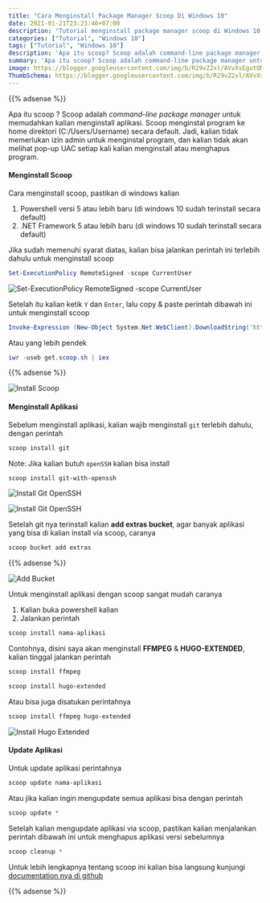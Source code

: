 ```yaml
---
title: "Cara Menginstall Package Manager Scoop Di Windows 10"
date: 2021-01-21T23:23:46+07:00
description: "Tutorial menginstall package manager scoop di Windows 10 dan 11"
categories: ["Tutorial", "Windows 10"]
tags: ["Tutorial", "Windows 10"]
description: 'Apa itu scoop? Scoop adalah command-line package manager untuk memudahkan kalian menginstall aplikasi. Scoop menginstal program ke home direktori (C:/Users/Username) secara default. Jadi, kalian tidak memerlukan izin admin untuk menginstal program, dan kalian tidak akan melihat pop-up UAC setiap kali kalian menginstall atau menghapus program.'
summary: 'Apa itu scoop? Scoop adalah command-line package manager untuk memudahkan kalian menginstall aplikasi.'
image: https://blogger.googleusercontent.com/img/b/R29vZ2xl/AVvXsEgutOMuyXgIb_F63h8SY4FgScmkPOTAydQJ7CkkOB_GmxRRJ35a1ZFthJuBpjflSb8in2HjFF2ns03lLo_neOlAECBQ7bDsaIaigvyKObUHArfBstn0681j3F9cBsPsdo3b9LdT-bY9dO6p4J0lsS9bqLg6WXdRMIPYo9JvN64ySDFNM64dzay7r_2OnjLx/s80-rw/scoop.jpg
ThumbSchema: https://blogger.googleusercontent.com/img/b/R29vZ2xl/AVvXsEgutOMuyXgIb_F63h8SY4FgScmkPOTAydQJ7CkkOB_GmxRRJ35a1ZFthJuBpjflSb8in2HjFF2ns03lLo_neOlAECBQ7bDsaIaigvyKObUHArfBstn0681j3F9cBsPsdo3b9LdT-bY9dO6p4J0lsS9bqLg6WXdRMIPYo9JvN64ySDFNM64dzay7r_2OnjLx/s0-rw/scoop.jpg
---
```


{{% adsense %}}

Apa itu scoop ? Scoop adalah *command-line package manager* untuk memudahkan kalian menginstall aplikasi. Scoop menginstal program ke home direktori (C:/Users/Username) secara default. Jadi, kalian tidak memerlukan izin admin untuk menginstal program, dan kalian tidak akan melihat pop-up UAC setiap kali kalian menginstall atau menghapus program.

#### Menginstall Scoop
Cara menginstall scoop, pastikan di windows kalian
1. Powershell versi 5 atau lebih baru (di windows 10 sudah terinstall secara default)
2. .NET Framework 5 atau lebih baru (di windows 10 sudah terinstall secara default)

Jika sudah memenuhi syarat diatas, kalian bisa jalankan perintah ini terlebih dahulu untuk menginstall scoop

```powershell
Set-ExecutionPolicy RemoteSigned -scope CurrentUser
```

![Set-ExecutionPolicy RemoteSigned -scope CurrentUser](https://blogger.googleusercontent.com/img/b/R29vZ2xl/AVvXsEikPXDfvs1Py7-njhDwwnkzZp5ZtoRFYfeb12PgOw0fIsnT8RVHwnuoj-DuDtTBWtc6pvR-OiB8fSOPO4QWWGQTNTkud7T1CxJHXCeSKpFJ2exdCqMGGfwGk2VKNvS7CdP2dg7VPMPgMG2rur0n3zko1dLPGO1eMVEwkKqTuFs30FyCqBiDz_f8Yr7ExCmf/s0-rw/2.jpg)

Setelah itu kalian ketik `Y` dan `Enter`, lalu copy & paste perintah dibawah ini untuk menginstall scoop

```powershell
Invoke-Expression (New-Object System.Net.WebClient).DownloadString('https://get.scoop.sh')
```

Atau yang lebih pendek

```powershell
iwr -useb get.scoop.sh | iex
```

{{% adsense %}}

![Install Scoop](https://blogger.googleusercontent.com/img/b/R29vZ2xl/AVvXsEhevbYpy0qMfbKznSt5R3_Q9dQ51g4ReuNq4PNkJLD7X17Xys2HYwc6bdZaPjkH4CreaQ1XLNM3qvrW7NJi65Jf_XhHzQ-EPEV7CS9HXDyzEXaXVDB83GiVahwWFiusVybCJvAqtPsNX-7QvvIcUYwFl-GJOaxhmiG9Y3JnURrIonBY7fU9AdfnCSlJ5RY5/s0-rw/3.jpg)
#### Menginstall Aplikasi
Sebelum menginstall aplikasi, kalian wajib menginstall `git` terlebih dahulu, dengan perintah
```powershell
scoop install git
```
Note: Jika kalian butuh `openSSH` kalian bisa install
```powershell
scoop install git-with-openssh
```

![Install Git OpenSSH](https://blogger.googleusercontent.com/img/b/R29vZ2xl/AVvXsEj6o3wDfg2NXhamtj_ClaxD2kbW2_WAmBkrG6mio9R5PmRdS1D99QsMUv3jDAyahjZSEuWxAtNCt-JxO3kFWpec97XN4tn4wEt1ekjnzlwG7DlUDGd3idOdiaz91gOJ43xOWzhCh_jGM4sEjwh_sgVNg-cYbTzZZLCpQzR8ySHG7M1Rps-gfiCmeW9iUs1w/s0-rw/4.jpg)

![Install Git OpenSSH](https://blogger.googleusercontent.com/img/b/R29vZ2xl/AVvXsEjEj6YATD1H0zkJ5VWXlH0IWgS4wW0eSjOJmAP49vmUp7iamZ8bvBRm8u93Z3ZQDToIqAfVg4cjmvX61Wv_NEetyOF9X8Dt7uEaOx7-GYjU_mM5INVB-LP2fTwi1Izu32_y175vMsU8gdd-5HIyXXeBjyAH_vHOtmQLP_6cNs73nxaWWJCPraxjVl6BuzC9/s0-rw/5.jpg)

Setelah git nya terinstall kalian **add extras bucket**, agar banyak aplikasi yang bisa di kalian install via scoop, caranya

```powershell
scoop bucket add extras
```

{{% adsense %}}

![Add Bucket](https://blogger.googleusercontent.com/img/b/R29vZ2xl/AVvXsEixpWZQWvxdgXLLDW4_0W7igvjPBWiO8Qz6dCJ3P5u-5mQXV6Q8TcGH9wdCWUYLcSf2Z6Yzvm0A7bFy_XaNR0jiteaWSwZeQEuBShnWGMvqAg4JSB8Ig1aKxTyM0y9V_JDrA4LFhCyMiYX44PxTOQX3snQqgOTIwSi_L1wEarDCM96lWBWS7bHINiZpyaIy/s0-rw/6.jpg)

Untuk menginstall aplikasi dengan scoop sangat mudah caranya
1. Kalian buka powershell kalian
2. Jalankan perintah

```powershell
scoop install nama-aplikasi
```
Contohnya, disini saya akan menginstall **FFMPEG** & **HUGO-EXTENDED**, kalian tinggal jalankan perintah
```powershell
scoop install ffmpeg
```
```powershell
scoop install hugo-extended
```
Atau bisa juga disatukan perintahnya
```powershell
scoop install ffmpeg hugo-extended
```
![Install Hugo Extended](https://blogger.googleusercontent.com/img/b/R29vZ2xl/AVvXsEgJCPwJHm7SgTTsTKXGwCPxq2zeQ96yIflqDMwQ4qpAX3snmhZkwXxaXfR_qOpW1EbM9ygE-jfdpOidK5Gk60A981lIBl1sG2wGcxM7TRKO52-KikShhcF1GZHY5zz1oGyt2E4GZTeY0FkWMyvD8YvBM9SMf_GQ02Dsg3sMmnh4mg1qXiC-eTdMjRwz6EQ5/s0-rw/7.jpg)
#### Update Aplikasi
Untuk update aplikasi perintahnya
```powershell
scoop update nama-aplikasi
```
Atau jika kalian ingin mengupdate semua aplikasi bisa dengan perintah
```powershell
scoop update *
```
Setelah kalian mengupdate aplikasi via scoop, pastikan kalian menjalankan perintah dibawah ini untuk menghapus aplikasi versi sebelumnya
```powershell
scoop cleanup *
```

Untuk lebih lengkapnya tentang scoop ini kalian bisa langsung kunjungi [documentation nya di github](https://github.com/lukesampson/(wiki))

{{% adsense %}}
